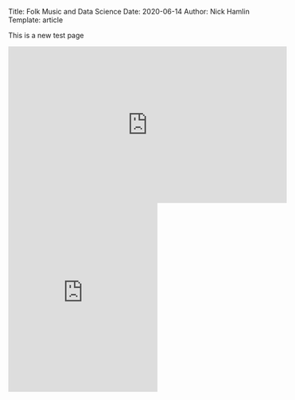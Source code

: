 Title: Folk Music and Data Science
Date: 2020-06-14
Author: Nick Hamlin
Template: article

This is a new test page

<iframe width="560" height="315" src="https://www.youtube.com/embed/EUwfrGIR2e4" frameborder="0" allow="accelerometer; autoplay; encrypted-media; gyroscope; picture-in-picture" allowfullscreen></iframe>

<iframe src="https://open.spotify.com/embed/playlist/7Ljk1SUg9paa6zhlgDynUr" width="300" height="380" frameborder="0" allowtransparency="true" allow="encrypted-media"></iframe>